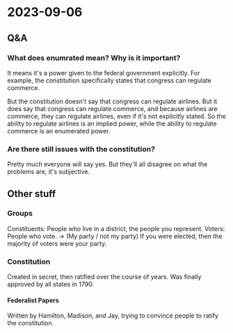 # 2023-09-06

## Q&A

### What does enumrated mean? Why is it important?

It means it's a power given to the federal government explicitly. For example, the constitution specifically states that congress can regulate commerce.

But the constitution doesn't say that congress can regulate airlines. But it does say that congress can regulate commerce, and because airlines are commerce, they can regulate airlines, even if it's not explicitly stated. So the ability to regulate airlines is an implied power, while the ability to regulate commerce is an enumerated power.

### Are there still issues with the constitution?

Pretty much everyone will say yes. But they'll all disagree on what the problems are, it's subjective.

## Other stuff

### Groups

Constituents: People who live in a district, the people you represent.
Voters: People who vote. -> (My party / not my party)
If you were elected, then the majority of voters were your party.

### Constitution

Created in secret, then ratified over the course of years. Was finally approved by all states in 1790.

#### Federalist Papers

Written by Hamilton, Madison, and Jay, trying to convince people to ratify the constitution.
